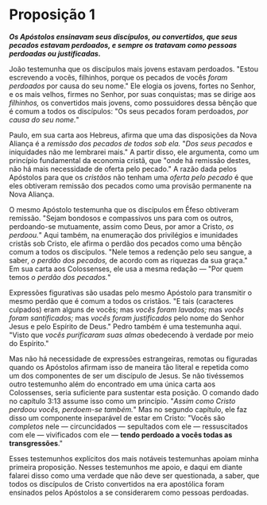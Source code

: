 # Proposição 1

***Os Apóstolos ensinavam seus discípulos, ou convertidos, que seus pecados estavam perdoados, e sempre os tratavam como pessoas perdoadas ou justificadas.***

João testemunha que os discípulos mais jovens estavam perdoados. "Estou escrevendo a vocês, filhinhos, porque os pecados de vocês *foram perdoados* por causa do seu nome." Ele elogia os jovens, fortes no Senhor, e os mais velhos, firmes no Senhor, por suas conquistas; mas se dirige aos *filhinhos,* os convertidos mais jovens, como possuidores dessa bênção que é comum a todos os discípulos: "Os seus pecados foram perdoados, *por causa do seu nome.*"

Paulo, em sua carta aos Hebreus, afirma que uma das disposições da Nova Aliança é a *remissão dos pecados de todos sob ela.* "*Dos seus pecados* e iniquidades não me lembrarei mais." A partir disso, ele argumenta, como um princípio fundamental da economia cristã, que "onde há remissão destes, não há mais necessidade de oferta pelo pecado." A razão dada pelos Apóstolos para que os *cristãos* não tenham uma *oferta pelo pecado* é que eles obtiveram remissão dos pecados como uma provisão permanente na Nova Aliança.

O mesmo Apóstolo testemunha que os discípulos em Éfeso obtiveram remissão. "Sejam bondosos e compassivos uns para com os outros, perdoando-se mutuamente, assim como Deus, por amor a Cristo, *os perdoou.*" Aqui também, na enumeração dos privilégios e imunidades cristãs sob Cristo, ele afirma o perdão dos pecados como uma bênção comum a todos os discípulos. "Nele temos a redenção pelo seu sangue, a saber, *o perdão dos pecados,* de acordo com as riquezas da sua graça." Em sua carta aos Colossenses, ele usa a mesma redação — "Por quem temos *o perdão dos pecados.*"

Expressões figurativas são usadas pelo mesmo Apóstolo para transmitir o mesmo perdão que é comum a todos os cristãos. "E tais (caracteres culpados) eram alguns de vocês; mas *vocês foram lavados;* mas *vocês foram santificados;* mas *vocês foram justificados* pelo nome do Senhor Jesus e pelo Espírito de Deus." Pedro também é uma testemunha aqui. "Visto que *vocês purificaram suas almas* obedecendo à verdade por meio do Espírito."

Mas não há necessidade de expressões estrangeiras, remotas ou figuradas quando os Apóstolos afirmam isso de maneira tão literal e repetida como um dos componentes de ser um discípulo de Jesus. Se não tivéssemos outro testemunho além do encontrado em uma única carta aos Colossenses, seria suficiente para sustentar esta posição. O comando dado no capítulo 3:13 assume isso como um princípio. "*Assim como Cristo perdoou vocês, perdoem-se também.*" Mas no segundo capítulo, ele faz disso um componente inseparável de estar em Cristo: "Vocês são *completos* nele — circuncidados — sepultados com ele — ressuscitados com ele — vivificados com ele — **tendo perdoado a vocês todas as transgressões**."

Esses testemunhos explícitos dos mais notáveis testemunhas apoiam minha primeira proposição. Nesses testemunhos me apoio, e daqui em diante falarei disso como uma verdade que não deve ser questionada, a saber, que todos os discípulos de Cristo convertidos na era apostólica foram ensinados pelos Apóstolos a se considerarem como pessoas perdoadas.